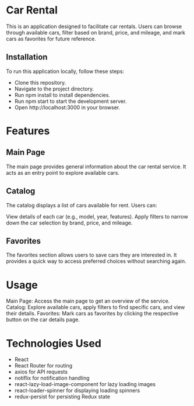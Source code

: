 # Car Rental

This is an application designed to facilitate car rentals. Users can browse through available cars, filter based on brand, price, and mileage, and mark cars as favorites for future reference.

## Installation
To run this application locally, follow these steps:

- Clone this repository.
- Navigate to the project directory.
- Run npm install to install dependencies.
- Run npm start to start the development server.
- Open http://localhost:3000 in your browser.

# Features

## Main Page
The main page provides general information about the car rental service. It acts as an entry point to explore available cars.

## Catalog
The catalog displays a list of cars available for rent. Users can:

View details of each car (e.g., model, year, features).
Apply filters to narrow down the car selection by brand, price, and mileage.

## Favorites
The favorites section allows users to save cars they are interested in. It provides a quick way to access preferred choices without searching again.

# Usage
Main Page: Access the main page to get an overview of the service.
Catalog: Explore available cars, apply filters to find specific cars, and view their details.
Favorites: Mark cars as favorites by clicking the respective button on the car details page.

# Technologies Used
- React
- React Router for routing
- axios for API requests
- notiflix for notification handling
- react-lazy-load-image-component for lazy loading images
- react-loader-spinner for displaying loading spinners
- redux-persist for persisting Redux state


